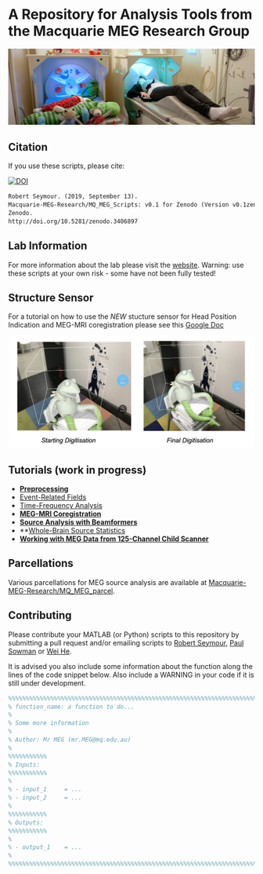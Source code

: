 # A Repository for Analysis Tools from the Macquarie MEG Research Group

![MEG_banner_Paul-wright.gif](/docs/MEG_banner_Paul-wright.gif)

## Citation

If you use these scripts, please cite:

[![DOI](https://zenodo.org/badge/176198353.svg)](https://zenodo.org/badge/latestdoi/176198353)
```markdown
Robert Seymour. (2019, September 13).
Macquarie-MEG-Research/MQ_MEG_Scripts: v0.1 for Zenodo (Version v0.1zenodo).
Zenodo.
http://doi.org/10.5281/zenodo.3406897
```

## Lab Information

For more information about the lab please visit the [website](https://www.mq.edu.au/research/research-centres-groups-and-facilities/healthy-people/facilities/meg). Warning: use these scripts at your own risk - some have not been fully tested!

## Structure Sensor

For a tutorial on how to use the *NEW* stucture sensor for Head Position Indication and MEG-MRI coregistration please see this [Google Doc](https://docs.google.com/document/d/1X0Zwd958qo37L4HHoe1UL_K_kgUm_4xULtEzGmpH_nY/edit?usp=sharing)

![kermit](/docs/kermet_ipad.png)

## Tutorials (work in progress)

- **[Preprocessing](https://macquarie-meg-research.github.io/MQ_MEG_Scripts/docs/mq_preprocessing_example.html)**
- [Event-Related Fields](http://www.fieldtriptoolbox.org/tutorial/eventrelatedaveraging/)
- [Time-Frequency Analysis](http://www.fieldtriptoolbox.org/tutorial/timefrequencyanalysis/)
- **[MEG-MRI Coregistration](https://macquarie-meg-research.github.io/MQ_MEG_Scripts/docs/meg_mri_coreg_tutorial.html)**
- **[Source Analysis with Beamformers](https://macquarie-meg-research.github.io/MQ_MEG_Scripts/docs/mq_source_tutorial.html)**
- **[Whole-Brain Source Statistics](https://macquarie-meg-research.github.io/MQ_MEG_Scripts/docs/mq_source_statistics_tutorial.html)
- **[Working with MEG Data from 125-Channel Child Scanner](https://macquarie-meg-research.github.io/MQ_MEG_Scripts/docs/mq_child_MEG_example.html)**

## Parcellations

Various parcellations for MEG source analysis are available at [Macquarie-MEG-Research/MQ_MEG_parcel](https://github.com/Macquarie-MEG-Research/MQ_MEG_parcel).

## Contributing

Please contribute your MATLAB (or Python) scripts to this repository by submitting a pull request and/or emailing scripts to [Robert Seymour](mailto:robert.seymour@mq.edu.au), [Paul Sowman](mailto:paul.sowman@mq.edu.au) or [Wei He](mailto:wei.he@mq.edu.au).

It is advised you also include some information about the function along the lines of the code snippet below. Also include a WARNING in your code if it is still under development.

```matlab
%%%%%%%%%%%%%%%%%%%%%%%%%%%%%%%%%%%%%%%%%%%%%%%%%%%%%%%%%%%%%%%%%%%%%%%%%%%%%%%%%%%
% function_name: a function to do...
%
% Some more information
%
% Author: Mr MEG (mr.MEG@mq.edu.au)
%
%%%%%%%%%%%
% Inputs:
%%%%%%%%%%%
%
% - input_1     = ...
% - input_2     = ...
%
%%%%%%%%%%%
% Outputs:
%%%%%%%%%%%
%
% - output_1    = ...
%
%%%%%%%%%%%%%%%%%%%%%%%%%%%%%%%%%%%%%%%%%%%%%%%%%%%%%%%%%%%%%%%%%%%%%%%%%%%%%%%%%%%
```

